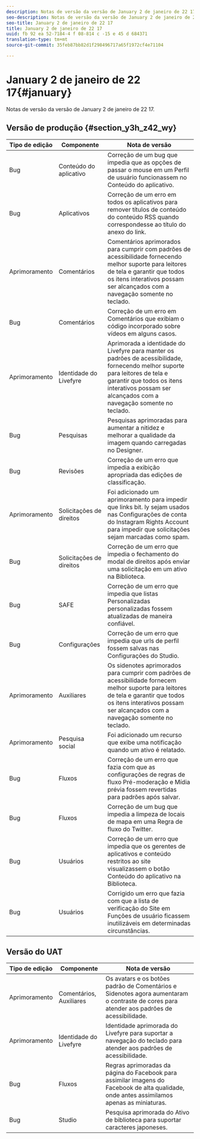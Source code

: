 ```yaml
---
description: Notas de versão da versão de January 2 de janeiro de 22 17.
seo-description: Notas de versão da versão de January 2 de janeiro de 22 17.
seo-title: January 2 de janeiro de 22 17
title: January 2 de janeiro de 22 17
uuid: fb 92 ea 52-7184-4 f 08-814 c -15 e 45 d 684371
translation-type: tm+mt
source-git-commit: 35feb87bb82d1f298496717a65f1972cf4e71104

---
```



# January 2 de janeiro de 22 17{#january}

Notas de versão da versão de January 2 de janeiro de 22 17.

## Versão de produção {#section_y3h_z42_wy}

| Tipo de edição | Componente | Nota de versão |
|--- |--- |--- |
| Bug | Conteúdo do aplicativo | Correção de um bug que impedia que as opções de passar o mouse em um Perfil de usuário funcionassem no Conteúdo do aplicativo. |
| Bug | Aplicativos | Correção de um erro em todos os aplicativos para remover títulos de conteúdo do conteúdo RSS quando correspondesse ao título do anexo do link. |
| Aprimoramento | Comentários | Comentários aprimorados para cumprir com padrões de acessibilidade fornecendo melhor suporte para leitores de tela e garantir que todos os itens interativos possam ser alcançados com a navegação somente no teclado. |
| Bug | Comentários | Correção de um erro em Comentários que exibiam o código incorporado sobre vídeos em alguns casos. |
| Aprimoramento | Identidade do Livefyre | Aprimorada a identidade do Livefyre para manter os padrões de acessibilidade, fornecendo melhor suporte para leitores de tela e garantir que todos os itens interativos possam ser alcançados com a navegação somente no teclado. |
| Bug | Pesquisas | Pesquisas aprimoradas para aumentar a nitidez e melhorar a qualidade da imagem quando carregadas no Designer. |
| Bug | Revisões | Correção de um erro que impedia a exibição apropriada das edições de classificação. |
| Aprimoramento | Solicitações de direitos | Foi adicionado um aprimoramento para impedir que links bit. ly sejam usados nas Configurações de conta do Instagram Rights Account para impedir que solicitações sejam marcadas como spam. |
| Bug | Solicitações de direitos | Correção de um erro que impedia o fechamento do modal de direitos após enviar uma solicitação em um ativo na Biblioteca. |
| Bug | SAFE | Correção de um erro que impedia que listas Personalizadas personalizadas fossem atualizadas de maneira confiável. |
| Bug | Configurações | Correção de um erro que impedia que urls de perfil fossem salvas nas Configurações do Studio. |
| Aprimoramento | Auxiliares | Os sidenotes aprimorados para cumprir com padrões de acessibilidade fornecem melhor suporte para leitores de tela e garantir que todos os itens interativos possam ser alcançados com a navegação somente no teclado. |
| Aprimoramento | Pesquisa social | Foi adicionado um recurso que exibe uma notificação quando um ativo é relatado. |
| Bug | Fluxos | Correção de um erro que fazia com que as configurações de regras de fluxo Pré-moderação e Mídia prévia fossem revertidas para padrões após salvar. |
| Bug | Fluxos | Correção de um bug que impedia a limpeza de locais de mapa em uma Regra de fluxo do Twitter. |
| Bug | Usuários | Correção de um erro que impedia que os gerentes de aplicativos e conteúdo restritos ao site visualizassem o botão Conteúdo do aplicativo na Biblioteca. |
| Bug | Usuários | Corrigido um erro que fazia com que a lista de verificação do Site em Funções de usuário ficassem inutilizáveis em determinadas circunstâncias. |


## Versão do UAT

| Tipo de edição | Componente | Nota de versão |
|--- |--- |--- |
| Aprimoramento | Comentários, Auxiliares | Os avatars e os botões padrão de Comentários e Sidenotes agora aumentaram o contraste de cores para atender aos padrões de acessibilidade. |
| Aprimoramento | Identidade do Livefyre | Identidade aprimorada do Livefyre para suportar a navegação do teclado para atender aos padrões de acessibilidade. |
| Bug | Fluxos | Regras aprimoradas da página do Facebook para assimilar imagens do Facebook de alta qualidade, onde antes assimilamos apenas as miniaturas. |
| Bug | Studio | Pesquisa aprimorada do Ativo de biblioteca para suportar caracteres japoneses. |

